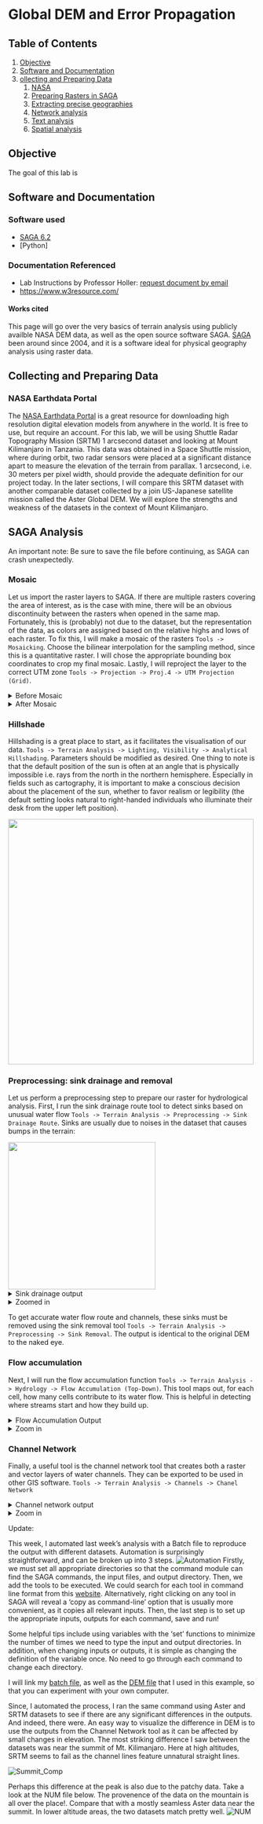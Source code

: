 # Global DEM and Error Propagation 

## Table of Contents

1. [Objective](#goal)
2. [Software and Documentation](#sw)
3. [ollecting and Preparing Data](#data)
    1. [NASA](#data-a)
    2. [Preparing Rasters in SAGA](#data-b)
    3. [Extracting precise geographies](#rs-c)
    4. [Network analysis](#rs-d)
    5. [Text analysis](#rs-e)
    6. [Spatial analysis](#rs-f)


## Objective <a name="goal"></a>
The goal of this lab is 

## Software and Documentation <a name="sw"></a>

### Software used

- [SAGA 6.2](https://www.qgis.org/en/site/) 
- [Python]

### Documentation Referenced
- Lab Instructions by Professor Holler: [request document by email](mailto:jholler@middlebury.edu)
- https://www.w3resource.com/

#### Works cited



This page will go over the very basics of terrain analysis using publicly availble NASA DEM data, as well as the open source software SAGA. [SAGA](http://www.saga-gis.org/en/index.html) been around since 2004, and it is a software ideal for physical geography analysis using raster data. 

## Collecting and Preparing Data <a name="data"></a>

### NASA Earthdata Portal 

The [NASA Earthdata Portal](https://search.earthdata.nasa.gov/search) is a great resource for downloading high resolution digital elevation models from anywhere in the world. It is free to use, but require an account. For this lab, we will be using Shuttle Radar Topography Mission (SRTM) 1 arcsecond dataset and looking at Mount Kilimanjaro in Tanzania. This data was obtained in a Space Shuttle mission, where during orbit, two radar sensors were placed at a significant distance apart to measure the elevation of the terrain from parallax. 1 arcsecond, i.e. 30 meters per pixel width, should provide the adequate definition for our project today. In the later sections, I will compare this SRTM dataset with another comparable dataset collected by a join US-Japanese satellite mission called the Aster Global DEM. We will explore the strengths and weakness of the datasets in the context of Mount Kilimanjaro. 


## SAGA Analysis
An important note: Be sure to save the file before continuing, as SAGA can crash unexpectedly.

### Mosaic 

Let us import the raster layers to SAGA. If there are multiple rasters covering the area of interest, as is the case with mine, there will be an obvious discontinuity between the rasters when opened in the same map. Fortunately, this is (probably) not due to the dataset, but the representation of the data, as colors are assigned based on the relative highs and lows of each raster. To fix this, I will make a mosaic of the rasters `Tools -> Mosaicking`. Choose the bilinear interpolation for the sampling method, since this is a quantitative raster. I will chose the appropriate bounding box coordinates to crop my final mosaic. Lastly, I will reproject the layer to the correct UTM zone `Tools -> Projection -> Proj.4 -> UTM Projection (Grid)`.
<details><summary>Before Mosaic</summary>
<img src="/lab3/Capture1.PNG" width="500">
</details>
<details><summary>After Mosaic</summary>
<img src="/lab3/Capture2.PNG" width="500">
</details>

### Hillshade

Hillshading is a great place to start, as it facilitates the visualisation of our data. `Tools -> Terrain Analysis -> Lighting, Visibility -> Analytical Hillshading`. Parameters should be modified as desired. One thing to note is that the default position of the sun is often at an angle that is physically impossible i.e. rays from the north in the northern hemisphere. Especially in fields such as cartography, it is important to make a conscious decision about the placement of the sun, whether to favor realism or legibility (the default setting looks natural to right-handed individuals who illuminate their desk from the upper left position).

<img src="/lab3/Capture3.PNG" width="500">

### Preprocessing: sink drainage and removal

Let us perform a preprocessing step to prepare our raster for hydrological analysis. First, I run the sink drainage route tool to detect sinks based on unusual water flow `Tools -> Terrain Analysis -> Preprocessing -> Sink Drainage Route`. Sinks are usually due to noises in the dataset that causes bumps in the terrain:

<img src="/lab3/sink.png" width="300">

<details><summary>Sink drainage output</summary>
<img src="/lab3/Capture4.PNG" width="400">
   </details> 
<details><summary>Zoomed in</summary>
<img src="/lab3/Capture5.PNG" width="500">
</details>

To get accurate water flow route and channels, these sinks must be removed using the sink removal tool `Tools -> Terrain Analysis -> Preprocessing -> Sink Removal`. The output is identical to the original DEM to the naked eye. 

### Flow accumulation 

Next, I will run the flow accumulation function `Tools -> Terrain Analysis -> Hydrology -> Flow Accumulation (Top-Down)`. This tool maps out, for each cell, how many cells contribute to its water flow. This is helpful in detecting where streams start and how they build up. 

<details><summary>Flow Accumulation Output</summary>
<img src="/lab3/Capture6.PNG" width="500">
    </details>
<details><summary>Zoom in</summary>
<img src="/lab3/Capture7.PNG" width="500">
</details>

### Channel Network 

Finally, a useful tool is the channel network tool that creates both a raster and vector layers of water channels. They can be exported to be used in other GIS software. `Tools -> Terrain Analysis -> Channels -> Chanel Network`

<details><summary>Channel network output</summary>
<img src="/lab3/Capture8.PNG" width="500">
    </details>
<details><summary>Zoom in</summary>
<img src="/lab3/Capture9.PNG" width="500">
</details>


Update:

This week, I automated last week’s analysis with a Batch file to reproduce the output with different datasets. Automation is surprisingly straightforward, and can be broken up into 3 steps.
![Automation](Capture.PNG)
Firstly, we must set all appropriate directories so that the command module can find the SAGA commands, the input files, and output directory. Then, we add the tools to be executed. We could search for each tool in command line format from this [website](http://www.saga-gis.org/saga_tool_doc/7.4.0/index.html). Alternatively, right clicking on any tool in SAGA will reveal a ‘copy as command-line’ option that is usually more convenient, as it copies all relevant inputs. Then, the last step is to set up the appropriate inputs, outputs for each command, save and run!

Some helpful tips include using variables with the ‘set’ functions to minimize the number of times we need to type the input and output directories. In addition, when changing inputs or outputs, it is simple as changing the definition of the variable once. No need to go through each command to change each directory. 

I will link my [batch file](test.bat), as well as the [DEM file](ASTKilimanjaroDEMmosaic.sgrd) that I used in this example, so that you can experiment with your own computer. 


Since, I automated the process, I ran the same command using Aster and SRTM datasets to see if there are any significant differences in the outputs. And indeed, there were. An easy way to visualize the difference in DEM is to use the outputs from the Channel Network tool as it can be affected by small changes in elevation. The most striking difference I saw between the datasets was near the summit of Mt. Kilimanjaro. Here at high altitudes, SRTM seems to fail as the channel lines feature unnatural straight lines. 


![Summit_Comp](Comp_Center.PNG)

Perhaps this difference at the peak is also due to the patchy data. Take a look at the NUM file below. The provenence of the data on the mountain is all over the place!. Compare that with a mostly seamless Aster data near the summit. In lower altitude areas, the two datasets match pretty well. 
![NUM](NUM.jpg)


